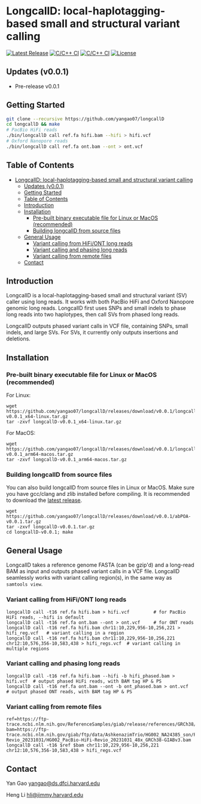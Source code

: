 # LongcallD: local-haplotagging-based small and structural variant calling

[![Latest Release](https://img.shields.io/github/release/yangao07/longcallD.svg?label=Release)](https://github.com/yangao07/longcallD/releases/latest)
[![C/C++ CI](https://github.com/yangao07/longcallD/actions/workflows/linux-CI.yml/badge.svg)](https://github.com/yangao07/longcallD/actions/workflows/linux-CI.yml)
[![C/C++ CI](https://github.com/yangao07/longcallD/actions/workflows/macos-CI.yml/badge.svg)](https://github.com/yangao07/longcallD/actions/workflows/macos-CI.yml)
[![License](https://img.shields.io/badge/License-MIT-black.svg)](https://github.com/yangao07/longcallD/blob/main/LICENSE)
<!-- [![Github All Releases](https://img.shields.io/github/downloads/yangao07/longcallD/total.svg?label=Download)](https://github.com/yangao07/longcallD/releases) -->
<!-- [![BioConda Install](https://img.shields.io/conda/dn/bioconda/longcallD.svg?style=flag&label=BioConda%20install)](https://anaconda.org/bioconda/longcallD) -->
<!-- [![Published in Bioinformatics](https://img.shields.io/badge/Published%20in-Bioinformatics-blue.svg)](https://dx.doi.org/10.1093/bioinformatics/btaa963) -->
<!-- [![GitHub Issues](https://img.shields.io/github/issues/yangao07/longcallD.svg?label=Issues)](https://github.com/yangao07/longcallD/issues) -->
## Updates (v0.0.1)

* Pre-release v0.0.1

## Getting Started
```sh
git clone --recursive https://github.com/yangao07/longcallD
cd longcallD && make
# PacBio HiFi reads
./bin/longcallD call ref.fa hifi.bam --hifi > hifi.vcf
# Oxford Nanopore reads
./bin/longcallD call ref.fa ont.bam --ont > ont.vcf
```
<!-- # man page for detailed command line options
man ./longcallD.1
``` -->

## Table of Contents
- [LongcallD: local-haplotagging-based small and structural variant calling](#longcalld-local-haplotagging-based-small-and-structural-variant-calling)
  - [Updates (v0.0.1)](#updates-v001)
  - [Getting Started](#getting-started)
  - [Table of Contents](#table-of-contents)
  - [Introduction](#introduction)
  - [Installation](#installation)
    - [Pre-built binary executable file for Linux or MacOS (recommended)](#pre-built-binary-executable-file-for-linux-or-macos-recommended)
    - [Building longcallD from source files](#building-longcalld-from-source-files)
  - [General Usage](#general-usage)
    - [Variant calling from HiFi/ONT long reads](#variant-calling-from-hifiont-long-reads)
    - [Variant calling and phasing long reads](#variant-calling-and-phasing-long-reads)
    - [Variant calling from remote files](#variant-calling-from-remote-files)
  - [Contact](#contact)

## Introduction
LongcallD is a local-haplotagging-based small and structural variant (SV) caller using long reads.
It works with both PacBio HiFi and Oxford Nanopore genomic long reads. LongcallD first uses SNPs
and small indels to phase long reads into two haplotypes, then call SVs from
phased long reads.

LongcallD outputs phased variant calls in VCF file, containing SNPs, small indels, and large SVs. For SVs, it currently only outputs insertions and deletions.

## Installation

### Pre-built binary executable file for Linux or MacOS (recommended)
For Linux:
```
wget https://github.com/yangao07/longcallD/releases/download/v0.0.1/longcallD-v0.0.1_x64-linux.tar.gz
tar -zxvf longcallD-v0.0.1_x64-linux.tar.gz
```
For MacOS:
```
wget https://github.com/yangao07/longcallD/releases/download/v0.0.1/longcallD-v0.0.1_arm64-macos.tar.gz
tar -zxvf longcallD-v0.0.1_arm64-macos.tar.gz
```

### Building longcallD from source files
You can also build longcallD from source files in Linux or MacOS.
Make sure you have gcc/clang and zlib installed before compiling.
It is recommended to download the [latest release](https://github.com/yangao07/longcallD/releases).
```
wget https://github.com/yangao07/longcallD/releases/download/v0.0.1/abPOA-v0.0.1.tar.gz
tar -zxvf longcallD-v0.0.1.tar.gz
cd longcallD-v0.0.1; make
```

## General Usage
LongcallD takes a reference genome FASTA (can be gzip'd) and a long-read BAM as input
and outputs phased variant calls in a VCF file.
LongcallD seamlessly works with variant calling region(s), in the same way as `samtools view`.
### Variant calling from HiFi/ONT long reads
```
longcallD call -t16 ref.fa hifi.bam > hifi.vcf         # for PacBio HiFi reads, --hifi is default
longcallD call -t16 ref.fa ont.bam --ont > ont.vcf     # for ONT reads
longcallD call -t16 ref.fa hifi.bam chr11:10,229,956-10,256,221 > hifi_reg.vcf   # variant calling in a region
longcallD call -t16 ref.fa hifi.bam chr11:10,229,956-10,256,221 chr12:10,576,356-10,583,438 > hifi_regs.vcf  # variant calling in multiple regions
```
### Variant calling and phasing long reads
```
longcallD call -t16 ref.fa hifi.bam --hifi -b hifi_phased.bam > hifi.vcf  # output phased HiFi reads, with BAM tag HP & PS
longcallD call -t16 ref.fa ont.bam --ont -b ont_phased.bam > ont.vcf      # output phased ONT reads, with BAM tag HP & PS 
```
### Variant calling from remote files
```
ref=https://ftp-trace.ncbi.nlm.nih.gov/ReferenceSamples/giab/release/references/GRCh38/GRCh38_GIABv3_no_alt_analysis_set_maskedGRC_decoys_MAP2K3_KMT2C_KCNJ18.fasta.gz
bam=https://ftp-trace.ncbi.nlm.nih.gov/giab/ftp/data/AshkenazimTrio/HG002_NA24385_son/PacBio_HiFi-Revio_20231031/HG002_PacBio-HiFi-Revio_20231031_48x_GRCh38-GIABv3.bam
longcallD call -t16 $ref $bam chr11:10,229,956-10,256,221 chr12:10,576,356-10,583,438 > hifi_regs.vcf
```

## Contact
Yan Gao yangao@ds.dfci.harvard.edu

Heng Li hli@jimmy.harvard.edu
